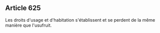 Article 625
----
Les droits d'usage et d'habitation s'établissent et se perdent de la même
manière que l'usufruit.
